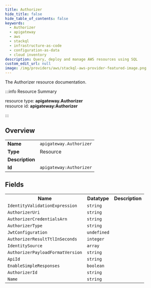 ```yaml
---
title: Authorizer
hide_title: false
hide_table_of_contents: false
keywords:
  - Authorizer
  - apigateway
  - aws
  - stackql
  - infrastructure-as-code
  - configuration-as-data
  - cloud inventory
description: Query, deploy and manage AWS resources using SQL
custom_edit_url: null
image: /img/providers/aws/stackql-aws-provider-featured-image.png
---
```

The Authorizer resource documentation.

:::info Resource Summary

<div class="row">
<div class="providerDocColumn">
<span>resource type:&nbsp;<b>apigateway.Authorizer</b></span><br />
<span>resource id:&nbsp;<b>apigateway:Authorizer</b></span><br />
</div>
</div>

:::

## Overview
<table><tbody>
<tr><td><b>Name</b></td><td><code>apigateway.Authorizer</code></td></tr>
<tr><td><b>Type</b></td><td>Resource</td></tr>
<tr><td><b>Description</b></td><td></td></tr>
<tr><td><b>Id</b></td><td><code>apigateway:Authorizer</code></td></tr>
</tbody></table>

## Fields
<table><tbody>
<tr><th>Name</th><th>Datatype</th><th>Description</th></tr>
<tr><td><code>IdentityValidationExpression</code></td><td><code>string</code></td><td></td></tr><tr><td><code>AuthorizerUri</code></td><td><code>string</code></td><td></td></tr><tr><td><code>AuthorizerCredentialsArn</code></td><td><code>string</code></td><td></td></tr><tr><td><code>AuthorizerType</code></td><td><code>string</code></td><td></td></tr><tr><td><code>JwtConfiguration</code></td><td><code>undefined</code></td><td></td></tr><tr><td><code>AuthorizerResultTtlInSeconds</code></td><td><code>integer</code></td><td></td></tr><tr><td><code>IdentitySource</code></td><td><code>array</code></td><td></td></tr><tr><td><code>AuthorizerPayloadFormatVersion</code></td><td><code>string</code></td><td></td></tr><tr><td><code>ApiId</code></td><td><code>string</code></td><td></td></tr><tr><td><code>EnableSimpleResponses</code></td><td><code>boolean</code></td><td></td></tr><tr><td><code>AuthorizerId</code></td><td><code>string</code></td><td></td></tr><tr><td><code>Name</code></td><td><code>string</code></td><td></td></tr>
</tbody></table>